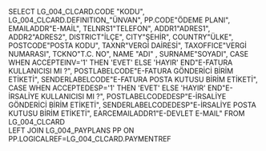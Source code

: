 SELECT 
LG_004_CLCARD.CODE "KODU",
LG_004_CLCARD.DEFINITION_"ÜNVAN",
PP.CODE"ÖDEME PLANI",
EMAILADDR"E-MAİL",
TELNRS1"TELEFON",
ADDR1"ADRES1",
ADDR2"ADRES2",
DISTRICT"İLÇE",
CITY"ŞEHİR",
COUNTRY"ÜLKE",
POSTCODE"POSTA KODU",
TAXNR"VERGİ DAİRESİ",
TAXOFFICE"VERGİ NUMARASI",
TCKNO"T.C. NO",
NAME "ADI" ,
SURNAME"SOYADI",
CASE WHEN ACCEPTEINV='1' THEN 'EVET' ELSE 'HAYIR' END"E-FATURA KULLANICISI MI ?",
POSTLABELCODE"E-FATURA GÖNDERİCİ BİRİM ETİKETİ",
SENDERLABELCODE"E-FATURA POSTA KUTUSU BİRİM ETİKETİ",
CASE WHEN ACCEPTEDESP='1' THEN 'EVET' ELSE 'HAYIR' END"E-İRSALİYE KULLANICISI MI ?",
POSTLABELCODEDESP"E-İRSALİYE GÖNDERİCİ BİRİM ETİKETİ",
SENDERLABELCODEDESP"E-İRSALİYE POSTA KUTUSU BİRİM ETİKETİ",
EARCEMAILADDR1"E-DEVLET E-MAIL"
FROM 
LG_004_CLCARD  
LEFT JOIN LG_004_PAYPLANS PP ON PP.LOGICALREF=LG_004_CLCARD.PAYMENTREF